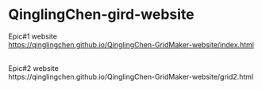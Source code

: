 # QinglingChen-gird-website  <br>
Epic#1 website <br>
https://qinglingchen.github.io/QinglingChen-GridMaker-website/index.html

<br>
Epic#2 website <br>
https://qinglingchen.github.io/QinglingChen-GridMaker-website/grid2.html
